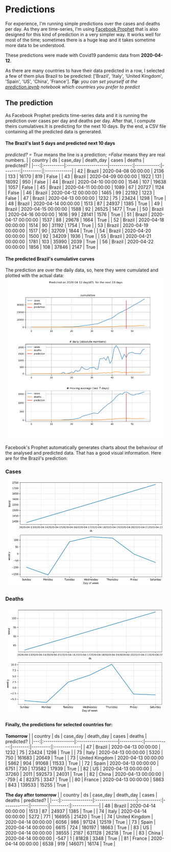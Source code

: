 # **Predictions**
For experience, I'm running simple predictions over the cases and deaths per day. As they are time-series, I'm using [Facebook Prophet](https://facebook.github.io/prophet/docs/quick_start.html) that is also designed for this kind of prediction in a very simpler way. It works well for most of the time; sometimes there is a huge leap and it takes sometime more data to be understood.

These predictions were made with Covid19 pandemic data from **2020-04-12**.

As there are many countries to have their data predicted in a row, I selected a few of them plus Brazil to be predicted:
['Brazil', 'Italy', 'United Kingdom', 'Spain', 'US', 'China', 'France'].
***Tip**: you can set yourself at the *[prediction.ipynb](../prediction.ipynb)* notebook which countries you prefer to predict*


## The prediction
As Facebook Prophet predicts time-series data and it is running the prediction over cases per day and deaths per day. After that, I compute theirs cumulatives.It is predicting for the next 10 days.
By the end, a CSV file containing all the predicted data is generated.

#### The Brazil's last 5 days and predicted next 10 days
*predicted? = True* means the line is a prediction; *=False* means they are real numbers.
|    | country   | ds                  |   case_day |   death_day |   cases |   deaths | predicted?   |
|---:|:----------|:--------------------|-----------:|------------:|--------:|---------:|:-------------|
| 42 | Brazil    | 2020-04-08 00:00:00 |       2136 |         133 |   16170 |      819 | False        |
| 43 | Brazil    | 2020-04-09 00:00:00 |       1922 |         131 |   18092 |      950 | False        |
| 44 | Brazil    | 2020-04-10 00:00:00 |       1546 |         107 |   19638 |     1057 | False        |
| 45 | Brazil    | 2020-04-11 00:00:00 |       1089 |          67 |   20727 |     1124 | False        |
| 46 | Brazil    | 2020-04-12 00:00:00 |       1465 |          99 |   22192 |     1223 | False        |
| 47 | Brazil    | 2020-04-13 00:00:00 |       1232 |          75 |   23424 |     1298 | True         |
| 48 | Brazil    | 2020-04-14 00:00:00 |       1513 |          87 |   24937 |     1385 | True         |
| 49 | Brazil    | 2020-04-15 00:00:00 |       1588 |          92 |   26525 |     1477 | True         |
| 50 | Brazil    | 2020-04-16 00:00:00 |       1616 |          99 |   28141 |     1576 | True         |
| 51 | Brazil    | 2020-04-17 00:00:00 |       1537 |          88 |   29678 |     1664 | True         |
| 52 | Brazil    | 2020-04-18 00:00:00 |       1514 |          90 |   31192 |     1754 | True         |
| 53 | Brazil    | 2020-04-19 00:00:00 |       1517 |          90 |   32709 |     1844 | True         |
| 54 | Brazil    | 2020-04-20 00:00:00 |       1500 |          92 |   34209 |     1936 | True         |
| 55 | Brazil    | 2020-04-21 00:00:00 |       1781 |         103 |   35990 |     2039 | True         |
| 56 | Brazil    | 2020-04-22 00:00:00 |       1856 |         108 |   37846 |     2147 | True         |

 #### The predicted Brazil's cumulative curves
The prediction are over the daily data, so, here they were cumulated and plotted with the actual data:
![](brazil_predictions.png)

Facebook's Prophet automatically generates charts about the behaviour of the analysed and predicted data. That has a good visual information. Here are for the Brazil's prediction:
### Cases
![](brazil_prophet_cases.png)

 ### Deaths
![](brazil_prophet_deaths.png)
#### Finally, the predictions for selected countries for:
**Tomorrow**
|    | country        | ds                  |   case_day |   death_day |   cases |   deaths | predicted?   |
|---:|:---------------|:--------------------|-----------:|------------:|--------:|---------:|:-------------|
| 47 | Brazil         | 2020-04-13 00:00:00 |       1232 |          75 |   23424 |     1298 | True         |
| 73 | Italy          | 2020-04-13 00:00:00 |       5320 |         750 |  161683 |    20649 | True         |
| 73 | United Kingdom | 2020-04-13 00:00:00 |       5862 |         904 |   91068 |    11533 | True         |
| 72 | Spain          | 2020-04-13 00:00:00 |       6751 |         730 |  173582 |    17939 | True         |
| 82 | US             | 2020-04-13 00:00:00 |      37260 |        2011 |  592573 |    24031 | True         |
| 82 | China          | 2020-04-13 00:00:00 |       -759 |           4 |   82375 |     3347 | True         |
| 80 | France         | 2020-04-13 00:00:00 |       5863 |         843 |  139533 |    15255 | True         |

 **The day after tomorrow** 
|    | country        | ds                  |   case_day |   death_day |   cases |   deaths | predicted?   |
|---:|:---------------|:--------------------|-----------:|------------:|--------:|---------:|:-------------|
| 48 | Brazil         | 2020-04-14 00:00:00 |       1513 |          87 |   24937 |     1385 | True         |
| 74 | Italy          | 2020-04-14 00:00:00 |       5272 |         771 |  166955 |    21420 | True         |
| 74 | United Kingdom | 2020-04-14 00:00:00 |       6056 |         986 |   97124 |    12519 | True         |
| 73 | Spain          | 2020-04-14 00:00:00 |       6615 |         724 |  180197 |    18663 | True         |
| 83 | US             | 2020-04-14 00:00:00 |      38555 |        2187 |  631128 |    26218 | True         |
| 83 | China          | 2020-04-14 00:00:00 |       -547 |           1 |   81828 |     3348 | True         |
| 81 | France         | 2020-04-14 00:00:00 |       6538 |         919 |  146071 |    16174 | True         |